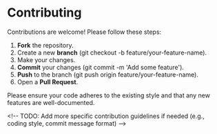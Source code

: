 # Contributing

Contributions are welcome! Please follow these steps:

1. **Fork** the repository.
2. Create a new **branch** (git checkout -b feature/your-feature-name).
3. Make your changes.
4. **Commit** your changes (git commit -m 'Add some feature').
5. **Push** to the branch (git push origin feature/your-feature-name).
6. Open a **Pull Request**.

Please ensure your code adheres to the existing style and that any new features are well-documented.

\<!-- TODO: Add more specific contribution guidelines if needed (e.g., coding style, commit message format) -->
